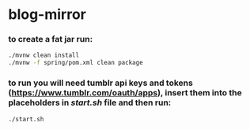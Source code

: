 # blog-mirror

### to create a fat jar run:

  ```bash
  ./mvnw clean install
  ./mvnw -f spring/pom.xml clean package
  ```
### to run you will need tumblr api keys and tokens (https://www.tumblr.com/oauth/apps), insert them into the placeholders in *start.sh* file and then run:

  ```bash
  ./start.sh
  ```
